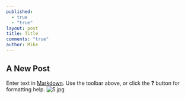 ```yaml
---
published: 
  - true
  - "true"
layout: post
title: Title
comments: "true"
author: Mike
---
```


## A New Post

Enter text in [Markdown](http://daringfireball.net/projects/markdown/). Use the toolbar above, or click the **?** button for formatting help.
![5.jpg](/images/blog/2013-09-30-your-filename/5.jpg)
